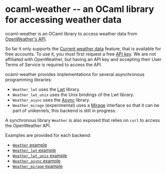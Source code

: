 # ocaml-weather -- an OCaml library for accessing weather data

ocaml-weather is an OCaml library to access weather data from [OpenWeather's API](https://openweathermap.org/api).

So far it only supports the [Current weather data](https://openweathermap.org/current) feature, that is available for free accounts. To use it, you must first request a free [API key](https://openweathermap.org/home/sign_up). We are not affiliated with OpenWeather, but having an API key and accepting their User Terms of Service is required to access the API.

ocaml-weather provides implementations for several asynchronous programming libraries:
- `Weather_lwt` uses the [Lwt](https://ocsigen.org/lwt/) library.
- `Weather_lwt_unix` uses the Unix bindings of the Lwt library.
- `Weather_async` uses the [Async](https://realworldocaml.org/v1/en/html/concurrent-programming-with-async.html) library.
- `Weather_mirage` (experimental) uses a [Mirage](https://mirage.io/) interface so that it can be part of unikernels, this backend is still in progress.

A synchronous library `Weather` is also exposed that relies on `curl` to access the OpenWeather API.

Examples are provided for each backend:
- [`Weather` example](examples/weather/)
- [`Weather_lwt` example](examples/weather-lwt/)
- [`Weather_lwt_unix` example](examples/weather-lwt-unix/)
- [`Weather_async` example](examples/weathers-async/)
- [`Weather_mirage` example](examples/weathers-mirage/)
